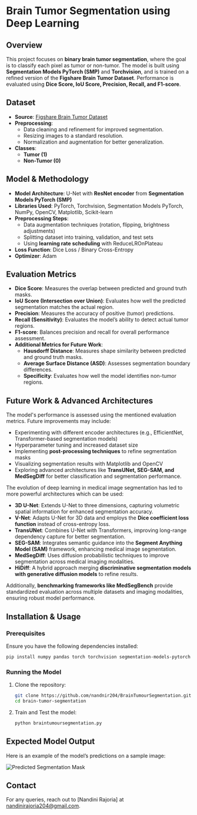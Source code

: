 # Brain Tumor Segmentation using Deep Learning

## Overview
This project focuses on **binary brain tumor segmentation**, where the goal is to classify each pixel as tumor or non-tumor. The model is built using **Segmentation Models PyTorch (SMP)** and **Torchvision**, and is trained on a refined version of the **Figshare Brain Tumor Dataset**. Performance is evaluated using **Dice Score, IoU Score, Precision, Recall, and F1-score**.

## Dataset
- **Source**: [Figshare Brain Tumor Dataset](https://figshare.com/articles/dataset/brain_tumor_dataset/1512427)
- **Preprocessing**:
  - Data cleaning and refinement for improved segmentation.
  - Resizing images to a standard resolution.
  - Normalization and augmentation for better generalization.
- **Classes**:
  - **Tumor (1)**
  - **Non-Tumor (0)**

## Model & Methodology
- **Model Architecture**: U-Net with **ResNet encoder** from **Segmentation Models PyTorch (SMP)**
- **Libraries Used**: PyTorch, Torchvision, Segmentation Models PyTorch, NumPy, OpenCV, Matplotlib, Scikit-learn
- **Preprocessing Steps**:
  - Data augmentation techniques (rotation, flipping, brightness adjustments)
  - Splitting dataset into training, validation, and test sets
  - Using **learning rate scheduling** with ReduceLROnPlateau
- **Loss Function**: Dice Loss / Binary Cross-Entropy
- **Optimizer**: Adam

## Evaluation Metrics
- **Dice Score**: Measures the overlap between predicted and ground truth masks.
- **IoU Score (Intersection over Union)**: Evaluates how well the predicted segmentation matches the actual region.
- **Precision**: Measures the accuracy of positive (tumor) predictions.
- **Recall (Sensitivity)**: Evaluates the model’s ability to detect actual tumor regions.
- **F1-score**: Balances precision and recall for overall performance assessment.
- **Additional Metrics for Future Work**:
  - **Hausdorff Distance**: Measures shape similarity between predicted and ground truth masks.
  - **Average Surface Distance (ASD)**: Assesses segmentation boundary differences.
  - **Specificity**: Evaluates how well the model identifies non-tumor regions.

## Future Work & Advanced Architectures
The model's performance is assessed using the mentioned evaluation metrics. Future improvements may include:
- Experimenting with different encoder architectures (e.g., EfficientNet, Transformer-based segmentation models)
- Hyperparameter tuning and increased dataset size
- Implementing **post-processing techniques** to refine segmentation masks
- Visualizing segmentation results with Matplotlib and OpenCV
- Exploring advanced architectures like **TransUNet, SEG-SAM, and MedSegDiff** for better classification and segmentation performance.

The evolution of deep learning in medical image segmentation has led to more powerful architectures which can be used:

- **3D U-Net**: Extends U-Net to three dimensions, capturing volumetric spatial information for enhanced segmentation accuracy.
- **V-Net**: Adapts U-Net for 3D data and employs the **Dice coefficient loss function** instead of cross-entropy loss.
- **TransUNet**: Combines U-Net with Transformers, improving long-range dependency capture for better segmentation.
- **SEG-SAM**: Integrates semantic guidance into the **Segment Anything Model (SAM)** framework, enhancing medical image segmentation.
- **MedSegDiff**: Uses diffusion probabilistic techniques to improve segmentation across medical imaging modalities.
- **HiDiff**: A hybrid approach merging **discriminative segmentation models with generative diffusion models** to refine results.

Additionally, **benchmarking frameworks like MedSegBench** provide standardized evaluation across multiple datasets and imaging modalities, ensuring robust model performance.

## Installation & Usage
### Prerequisites
Ensure you have the following dependencies installed:
```bash
pip install numpy pandas torch torchvision segmentation-models-pytorch opencv-python matplotlib
```

### Running the Model
1. Clone the repository:
   ```bash
   git clone https://github.com/nandnir204/BrainTumourSegmentation.git
   cd brain-tumor-segmentation
   ```
2. Train and Test the model:
   ```bash
   python braintumoursegmentation.py
   ```
## Expected Model Output

Here is an example of the model’s predictions on a sample image:

![Predicted Segmentation Mask](outputs/predicted_output.png)

## Contact
For any queries, reach out to [Nandini Rajoria] at nandinirajoria204@gmail.com.

